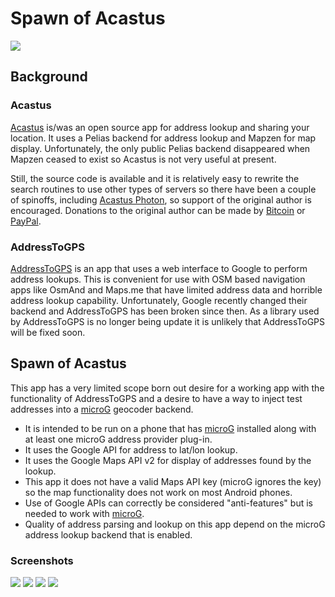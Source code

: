 # Spawn of Acastus
![](fastlane/metadata/android/en-US/images/icon.png)

## Background
### Acastus
[Acastus](https://github.com/DanielBarnett714/Acastus) is/was an open
source app for address lookup and sharing your location. It uses a
Pelias backend for address lookup and Mapzen for map display.
Unfortunately, the only public Pelias backend disappeared when Mapzen
ceased to exist so Acastus is not very useful at present.

Still, the source code is available and it is relatively easy to rewrite
the search routines to use other types of servers so there have been a
couple of spinoffs, including [Acastus
Photon](https://github.com/gjedeer/Acastus), so support of the original
author is encouraged. Donations to the original author can be made by
[Bitcoin](https://blockchain.info/address/1NjjuTxXm3ezpnVUGk4VmdEZUcym3SKZ8z) or
[PayPal](https://www.paypal.com/cgi-bin/webscr?cmd=_donations&business=VTUD5XRYMT686&lc=US&item_name=Acastus&currency_code=USD&bn=PP%2dDonationsBF%3abtn_donateCC_LG%2egif%3aNonHosted).

### AddressToGPS
[AddressToGPS](https://github.com/DanielBarnett714/AddressToGPS) is an
app that uses a web interface to Google to perform address lookups. This
is convenient for use with OSM based navigation apps like OsmAnd and
Maps.me that have limited address data and horrible address lookup
capability. Unfortunately, Google recently changed their backend and
AddressToGPS has been broken since then. As a library used by
AddressToGPS is no longer being update it is unlikely that AddressToGPS
will be fixed soon.

## Spawn of Acastus
This app has a very limited scope born out desire for a working app with
the functionality of AddressToGPS and a desire to have a way to inject
test addresses into a [microG](https://microg.org) geocoder backend.
* It is intended to be run on a phone that has [microG](https://microg.org) installed along with at least one microG address provider plug-in.
* It uses the Google API for address to lat/lon lookup.
* It uses the Google Maps API v2 for display of addresses found by the lookup.
* This app it does not have a valid Maps API key (microG ignores the key) so the map functionality does not work on most Android phones.
* Use of Google APIs can correctly be considered "anti-features" but is needed to work with [microG](https://microg.org).
* Quality of address parsing and lookup on this app depend on the microG address lookup backend that is enabled.

### Screenshots
![](fastlane/metadata/android/en-US/images/Screenshot_1.png)
![](fastlane/metadata/android/en-US/images/Screenshot_2.png)
![](fastlane/metadata/android/en-US/images/Screenshot_3.png)
![](fastlane/metadata/android/en-US/images/Screenshot_4.png)
